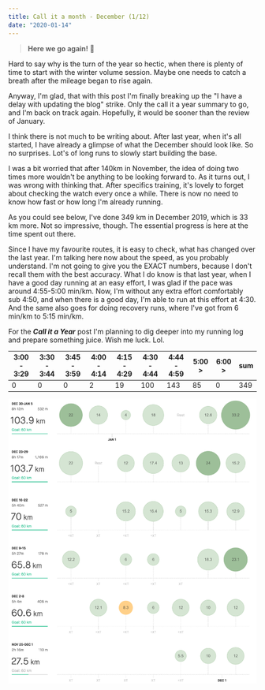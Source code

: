 ```yaml
---
title: Call it a month - December (1/12)
date: "2020-01-14"
---
```

> **Here we go again! 🔫** 

 
Hard to say why is the turn of the year so hectic, when there is plenty of time to start with the winter volume session. Maybe one needs to catch a breath after the mileage began to rise again.

Anyway, I'm glad, that with this post I'm finally breaking up the "I have a delay with updating the blog" strike. Only the call it a year summary to go, and I'm back on track again. Hopefully, it would be sooner than the review of January.

I think there is not much to be writing about. After last year, when it's all started, I have already a glimpse of what the December should look like. So no surprises. Lot's of long runs to slowly start building the base.

I was a bit worried that after 140km in November, the idea of doing two times more wouldn't be anything to be looking forward to. As it turns out, I was wrong with thinking that. After specifics training, it's lovely to forget about checking the watch every once a while. There is now no need to know how fast or how long I'm already running.

As you could see below, I've done 349 km in December 2019, which is 33 km more. Not so impressive, though. The essential progress is here at the time spent out there.

Since I have my favourite routes, it is easy to check, what has changed over the last year. I'm talking here now about the speed, as you probably understand. I'm not going to give you the EXACT numbers, because I don't recall them with the best accuracy. What I do know is that last year, when I have a good day running at an easy effort, I was glad if the pace was around 4:55-5:00 min/km. Now, I'm without any extra effort comfortably sub 4:50, and when there is a good day, I'm able to run at this effort at 4:30. And the same also goes for doing recovery runs, where I've got from 6 min/km to 5:15 min/km.

For the ***Call it a Year*** post I'm planning to dig deeper into my running log and prepare something juice. Wish me luck. Lol.


| **3:00 - 3:29** | **3:30 - 3:44** | **3:45 - 3:59** | **4:00 - 4:14** | **4:15 - 4:29** | **4:30 - 4:44** | **4:44 - 4:59** | **5:00 >** | **6:00 >** | **sum** |
| --------------- | --------------- | --------------- | --------------- | --------------- | --------------- | --------------- | ---------- | ---------- | ------- |
| 0               | 0               | 0               | 2               | 19              | 100             | 143             | 85         | 0          | 349     |


![december20](december20.png)
